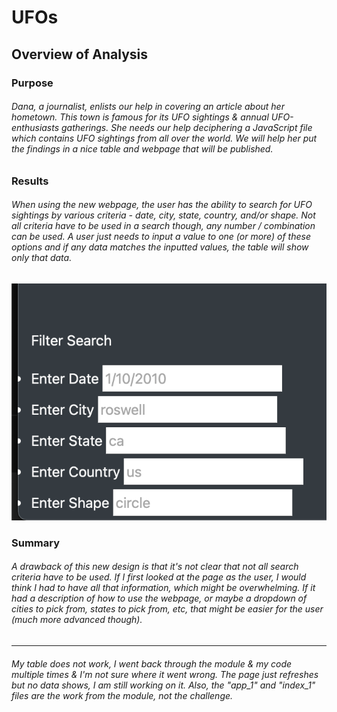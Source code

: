 # UFOs
## Overview of Analysis
### Purpose
###### Dana, a journalist, enlists our help in covering an article about her hometown. This town is famous for its UFO sightings & annual UFO-enthusiasts gatherings. She needs our help deciphering a JavaScript file which contains UFO sightings from all over the world. We will help her put the findings in a nice table and webpage that will be published.
### Results
###### When using the new webpage, the user has the ability to search for UFO sightings by various criteria - date, city, state, country, and/or shape. Not all criteria have to be used in a search though, any number / combination can be used. A user just needs to input a value to one (or more) of these options and if any data matches the inputted values, the table will show only that data. 
![2017 original script run time](https://github.com/liabrooke/UFOs/blob/main/UFO_search.png) 
### Summary
###### A drawback of this new design is that it's not clear that not all search criteria have to be used. If I first looked at the page as the user, I would think I had to have all that information, which might be overwhelming. If it had a description of how to use the webpage, or maybe a dropdown of cities to pick from, states to pick from, etc, that might be easier for the user (much more advanced though). 
----------------------------------------------------
###### My table does not work, I went back through the module & my code multiple times & I'm not sure where it went wrong. The page just refreshes but no data shows, I am still working on it. Also, the "app_1" and "index_1" files are the work from the module, not the challenge.
